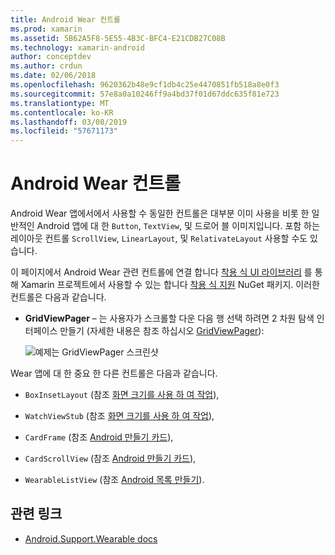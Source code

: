 ```yaml
---
title: Android Wear 컨트롤
ms.prod: xamarin
ms.assetid: 5B62A5F8-5E55-4B3C-BFC4-E21CDB27C08B
ms.technology: xamarin-android
author: conceptdev
ms.author: crdun
ms.date: 02/06/2018
ms.openlocfilehash: 9620362b48e9cf1db4c25e4470851fb518a8e0f3
ms.sourcegitcommit: 57e8a0a10246ff9a4bd37f01d67ddc635f81e723
ms.translationtype: MT
ms.contentlocale: ko-KR
ms.lasthandoff: 03/08/2019
ms.locfileid: "57671173"
---
```

# <a name="android-wear-controls"></a>Android Wear 컨트롤

Android Wear 앱에서에서 사용할 수 동일한 컨트롤은 대부분 이미 사용을 비롯 한 일반적인 Android 앱에 대 한 `Button`, `TextView`, 및 드로어 블 이미지입니다. 포함 하는 레이아웃 컨트롤 `ScrollView`, `LinearLayout`, 및 `RelativateLayout` 사용할 수도 있습니다.

이 페이지에서 Android Wear 관련 컨트롤에 연결 합니다 [착용 식 UI 라이브러리](https://developer.android.com/training/wearables/apps/layouts.html#UiLibrary) 를 통해 Xamarin 프로젝트에서 사용할 수 있는 합니다 [착용 식 지원](https://www.nuget.org/packages/Xamarin.Android.Wear/) NuGet 패키지. 이러한 컨트롤은 다음과 같습니다.

-   **GridViewPager** &ndash; 는 사용자가 스크롤할 다운 다음 행 선택 하려면 2 차원 탐색 인터페이스 만들기 (자세한 내용은 참조 하십시오 [GridViewPager](~/android/wear/user-interface/controls/gridviewpager.md)):

    ![예제는 GridViewPager 스크린샷](images/gridviewpager.png)

Wear 앱에 대 한 중요 한 다른 컨트롤은 다음과 같습니다.

* `BoxInsetLayout` (참조 [화면 크기를 사용 하 여 작업](~/android/wear/screen-sizes.md)),

* `WatchViewStub` (참조 [화면 크기를 사용 하 여 작업](~/android/wear/screen-sizes.md)),

* `CardFrame` (참조 [Android 만들기 카드](https://developer.android.com/training/wearables/ui/cards.html)),

* `CardScrollView` (참조 [Android 만들기 카드](https://developer.android.com/training/wearables/ui/cards.html)),

* `WearableListView` (참조 [Android 목록 만들기](https://developer.android.com/training/wearables/ui/lists.html)).


## <a name="related-links"></a>관련 링크

- [Android.Support.Wearable docs](https://developer.android.com/reference/android/support/wearable/view/package-summary.html)
